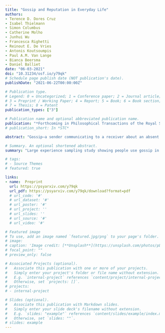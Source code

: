 ```yaml
---
title: "Gossip and Reputation in Everyday Life"
authors:
- Terence D. Dores Cruz
- Isabel Thielmann
- Simon Columbus
- Catherine Molho
- Junhui Wu
- Francesca Righetti
- Reinout E. De Vries
- Antonis Koutsoumpis
- Paul A.M. Van Lange
- Bianca Beersma
- Daniel Balliet
date: "06-03-2021"
doi: "10.31234/osf.io/y79qk"
# Schedule page publish date (NOT publication's date).
publishDate: "2021-06-22T00:00:00Z"

# Publication type.
# Legend: 0 = Uncategorized; 1 = Conference paper; 2 = Journal article;
# 3 = Preprint / Working Paper; 4 = Report; 5 = Book; 6 = Book section;
# 7 = Thesis; 8 = Patent
publication_types: ["3"]

# Publication name and optional abbreviated publication name.
publication: "*Forthcoming in Philosophical Transactions of the Royal Society B*"
# publication_short: In *STC*

abstract: "Gossip—a sender communicating to a receiver about an absent third party—is hypothesized to impact reputation formation, partner selection, and cooperation. Lab experiments have found that people gossip about others’ cooperativeness and that they use gossip to  condition their cooperation. Here, we move beyond the lab and test several predictions from theories of indirect reciprocity and reputation-based partner selection about the content of everyday gossip and how people use it to update the reputation of others in their social network. In a Dutch community sample (N = 309), we sampled daily events in which people either sent or received gossip about a target over 10 days (n-gossip = 5,284). Gossip senders frequently shared information about targets’ cooperativeness and did so in ways that minimize potential retaliation from targets. Receivers overwhelmingly believed gossip to be true and updated their evaluation of targets based on gossip. In turn, a positive shift in the evaluation of the target was associated with higher intentions to help them in future interactions, and with lower intentions to avoid them in the future. Thus, gossip is used in daily life to impact and update reputations in a way that enables partner selection and indirect reciprocity."

# Summary. An optional shortened abstract.
summary: "Large experience sampling study showing people use gossip in daily life gossip efficiently impact and update reputations in a way that enables partner selection and indirect reciprocity."

# tags:
# - Source Themes
# featured: true

links:
- name:  Preprint
  url: https://psyarxiv.com/y79qk
  url_pdf: https://psyarxiv.com/y79qk/download?format=pdf
  # url_code: '#'
  # url_dataset: '#'
  # url_poster: '#'
  # url_project: ''
  # url_slides: ''
  # url_source: '#'
  # url_video: '#'

# Featured image
# To use, add an image named `featured.jpg/png` to your page's folder. 
# image:
# caption: 'Image credit: [**Unsplash**](https://unsplash.com/photos/pLCdAaMFLTE)'
# focal_point: ""
# preview_only: false

# Associated Projects (optional).
#   Associate this publication with one or more of your projects.
#   Simply enter your project's folder or file name without extension.
#   E.g. `internal-project` references `content/project/internal-project/index.md`.
#   Otherwise, set `projects: []`.
# projects:
# - internal-project

# Slides (optional).
#   Associate this publication with Markdown slides.
#   Simply enter your slide deck's filename without extension.
#   E.g. `slides: "example"` references `content/slides/example/index.md`.
#   Otherwise, set `slides: ""`.
# slides: example
---
```

